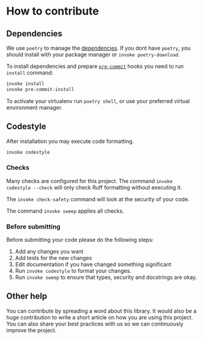# How to contribute

## Dependencies

We use `poetry` to manage the [dependencies][1]. If you dont have `poetry`, you should install with your package manager or `invoke poetry-download`.

To install dependencies and prepare [`pre-commit`][2] hooks you need to run `install` command:

```bash
invoke install
invoke pre-commit-install
```

To activate your virtualenv run `poetry shell`, or use your preferred virtual environment manager.

## Codestyle

After installation you may execute code formatting.

```bash
invoke codestyle
```

### Checks

Many checks are configured for this project. The command `invoke codestyle --check` will only check Ruff formatting without executing it.

The `invoke check-safety` command will look at the security of your code.

The command `invoke sweep` applies all checks.

### Before submitting

Before submitting your code please do the following steps:

1. Add any changes you want
1. Add tests for the new changes
1. Edit documentation if you have changed something significant
1. Run `invoke codestyle` to format your changes.
1. Run `invoke sweep` to ensure that types, security and docstrings are okay.

## Other help

You can contribute by spreading a word about this library. It would also be a huge contribution to write a short article on how you are using this project. You can also share your best practices with us so we can continuously improve the project.

[1]: https://github.com/python-poetry/poetry
[2]: https://pre-commit.com/
